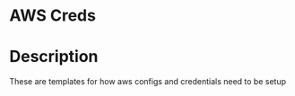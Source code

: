 # AWS Creds

# Description

These are templates for how aws configs and credentials need to be setup
